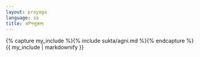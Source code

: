 ```yaml
---
layout: prayoga
language: sa
title: अग्निसूक्तम्
---
```


{% capture my_include %}{% include sukta/agni.md %}{% endcapture %}
{{ my_include | markdownify }}
